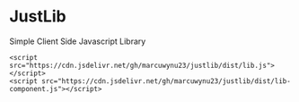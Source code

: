 # JustLib
Simple Client Side Javascript Library
```
<script src="https://cdn.jsdelivr.net/gh/marcuwynu23/justlib/dist/lib.js"></script>
<script src="https://cdn.jsdelivr.net/gh/marcuwynu23/justlib/dist/lib-component.js"></script>
```
